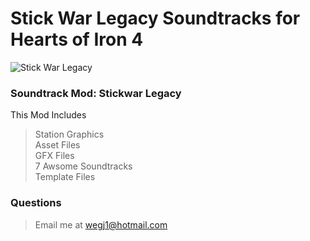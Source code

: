 # Stick War Legacy Soundtracks for Hearts of Iron 4
![Stick War Legacy](https://i.imgur.com/i4SgN2I.gif)

### Soundtrack Mod: Stickwar Legacy
This Mod Includes

> Station Graphics <br>
> Asset Files <br>
> GFX Files <br>
> 7 Awsome Soundtracks <br>
> Template Files

### Questions
> Email me at wegj1@hotmail.com